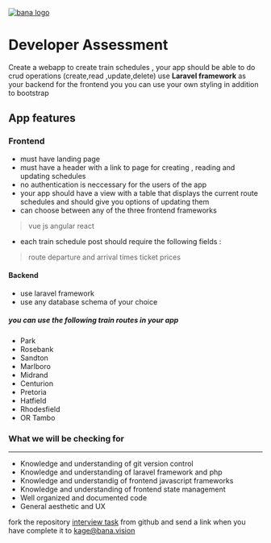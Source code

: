  [![bana logo](http://bana.vision/assets/img/bana1.png "bana logo")](http://bana.vision/assets/img/bana1.png "bana logo")

# Developer Assessment

Create a webapp to create train schedules , your app should be able to do crud operations (create,read ,update,delete) use  **Laravel framework** as your backend for the frontend you
you can use your own styling in addition to bootstrap

## App features

### Frontend

- must have landing page
- must have a header with a link to page for creating , reading and updating schedules
- no authentication is neccessary for the users of the app
- your app should have a view with a table that displays the current route schedules and should give you options of updating them
- can choose between any of the three frontend frameworks

> vue js
> angular
> react

- each train schedule post should require the following fields :

> route
> departure and arrival times
> ticket prices

#### Backend

- use laravel framework
- use any database schema of your choice

##### you can use the following train routes in your app

- Park
- Rosebank
- Sandton
- Marlboro
- Midrand
- Centurion
- Pretoria
- Hatfield
- Rhodesfield
- OR Tambo

### What we will be checking for

------------

- Knowledge and understanding of git version control
- Knowledge and understanding of laravel framework and php
- Knowledge and understandig of frontend javascript frameworks
- Knowledge and understanding of frontend state management
- Well organized and documented code
- General aesthetic and UX

fork the repository [interview task](https://github.com/kagebond/bana-interview-tasks.git "interview task") from github and send a link when you have complete it to kage@bana.vision
